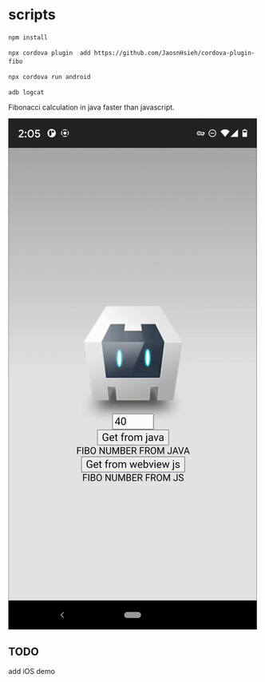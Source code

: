 # scripts

`npm install`

`npx cordova plugin  add https://github.com/JaosnHsieh/cordova-plugin-fibo`

`npx cordova run android`

`adb logcat`


Fibonacci calculation in  java faster than javascript.

![Screen capture animation](./20211110-demo.gif)


## TODO

add iOS demo
